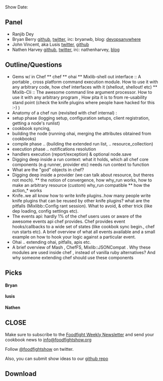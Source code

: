 Show Date:  

Panel<a name="panel"></a>
-----

* Ranjib Dey
* Bryan Berry [github](http://github.com/bryanwb), [twitter](http://twitter.com/bryanwb), irc: bryanwb, blog: [devopsanywhere](http://devopsanywhere.blogspot.com)
* John Vincent, aka Lusis [twitter](https://twitter.com/#!/lusis), [github](https://github.com/lusis)
* Nathen Harvey [github](http://github.com/nathenharvey), [twitter](http://twitter.com/nathenharvey), irc: nathenharvey, [blog](http://nathenharvey.com)


Outline/Questions
-----------------

* Gems w/ in Chef
** chef
** ohai
** Mixlib-shell out interface :: A portable , cross platform command execution module. How to use it with any arbitrary code, how chef interfaces with it (shellout, shellout! etc)
** Mixlib-Cli :: The awesome command line argument processor. How to use it with any arbitrary program , How pita it is to from re-usability stand point (check the knife plugins where people have hacked for this :-) )
* Anatomy of a chef run (revisited with chef internal) : 
* setup phase (logging setup, configuration setups, client registration, getting a node's runlist)
* cookbook syncing, 
* building the node (running ohai, merging the attributes obtained from cookbooks)
* compile phase .. (building the extended run list, .. resource_collection)
* execution phase .. notifications resolution
* handlers execution (report/exception) & optional node.save
* Digging deep inside a run context: what it holds, which all chef core components (e.g runner, provider etc) needs run context to function
* What are the "god" objects in chef?
* Digging deep inside a provider (we can talk about resource, but theres not moch). 
** the notion of convergence, how why_run works, how to make an arbitrary resource (custom) why_run compatible
** how the action_* works
* Knife..we all know how to write knife plugins..how many people write knife plugins that can be reused by other knife plugins?  what are the pitfalls (Mixlibb::Config rant session). What to avoid, & other trick (like dep loading, config settings etc). 
* The events api: hardly 1% of the chef users uses or aware of the awesome events api chef provides. Chef provides event hooks/callbacks to a wide set of states (like cookbok sync begin., chef run starts etc). A brief overview of what all events available and a small example on how to hook your logic against a particular event.
* Ohai .. extending ohai, pitfalls, apis etc. 
* A brief overview of Mash , ChefFS, Mixlib::JSONCompat . Why these modules are used inside chef , instead of vanilla ruby alternatives? And why someone extending chef should use these components



Picks<a name="picks"></a>
-----

#### Bryan  

#### lusis  

#### Nathen  



CLOSE
-----

Make sure to subscribe to the [Foodfight Weekly Newsletter](http://bit.ly/ffsmail) and send your cookbook
news to info@foodfightshow.org

Follow [@foodfightshow](http://twitter.com/foodfightshow) on twitter.

Also, you can submit show ideas to our [github repo](https://github.com/foodfight/showz)



Download
--------
